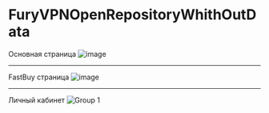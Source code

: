 # FuryVPNOpenRepositoryWhithOutData
Основная страница
![image](https://github.com/whatisloveg/FuryVPNOpenRepositoryWhithOutData/assets/95077912/9e188196-c6dc-4d10-bc47-f960f79fdd79)


____________________________________________________________________________________________________
FastBuy страница
![image](https://github.com/whatisloveg/FuryVPN2/assets/95077912/5ac911ab-0e2f-4695-a3d1-7821858c269f)
____________________________________________________________________________________________________

Личный кабинет
![Group 1](https://github.com/whatisloveg/FuryVPN2/assets/95077912/c3e794e5-060a-4eb0-8d84-124e3178ba31)
